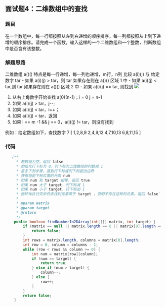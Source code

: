 ## 面试题4：二维数组中的查找
### 题目
在一个数组中，每一行都按照从左到右递增的顺序排序，每一列都按照从上到下递增的顺序排序。请完成一个函数，输入这样的一个二维数组和一个整数，判断数组中是否含有该整数。
### 解题思路
二维数组 a()() 特点是每一行递增，每一列也递增，m行，n列
比较 a(i)(j) 与 给定数字 tar
	- 如果 a(i)(j)  > tar，则 tar 如果存在则在 a()() 区域 1 中 
	- 如果 a(i)(j) < tar,则 tar 如果存在则在 a()() 区域 2 中 
	- 如果 a(i)(j) == tar, 则找到
![](https://note.youdao.com/yws/api/personal/file/08385905A45A4103B7E5E35F67E40162?method=download&shareKey=55454657f5c7445fd7a9d1357447dd80)

1. 从右上角数字开始查找 a(0)(n-1)；i = 0  j = n-1
2. 如果 a(i)(j) > tar，j--;
3. 如果 a(i)(j) < tar，i++；
4. 如果 a(i)(j) = tar，返回
5. 如果 i == m -1 && j == 0，a(i)(j) != tar，则没有找到

例如：给定数组如下，查找数字 7
[
    1,2,8,9
    2,4,9,12
    4,7,10,13
    6,8,11,15
]


### 代码
```Java
   /**
     * 若数组为空，返回 false
     * 初始化行下标为 0，列下标为二维数组的列数减 1
     * 重复下列步骤，直到行下标或列下标超出边界
     * 获得当前下标位置的元素 num
     * 如果 num 和 target 相等，返回 true
     * 如果 num 大于 target，列下标减 1
     * 如果 num 小于 target，行下标加 1
     * 循环体执行完毕仍未找到元素等于 target ，说明不存在这样的元素，返回 false`
     *
     * @param matrix
     * @param target
     * @return
     */
    public boolean findNumberIn2DArray(int[][] matrix, int target) {
        if (matrix == null || matrix.length == 0 || matrix[0].length == 0) {
            return false;
        }
        int rows = matrix.length, columns = matrix[0].length;
        int row = 0, column = columns - 1;
        while (row < rows && column >= 0) {
            int num = matrix[row][column];
            if (num == target) {
                return true;
            } else if (num > target) {
                column--;
            } else {
                row++;
            }
        }
        return false;
    }
```

